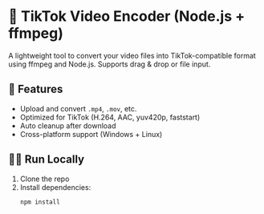 # 🎥 TikTok Video Encoder (Node.js + ffmpeg)

A lightweight tool to convert your video files into TikTok-compatible format using ffmpeg and Node.js. Supports drag & drop or file input.

## 🚀 Features

- Upload and convert `.mp4`, `.mov`, etc.
- Optimized for TikTok (H.264, AAC, yuv420p, faststart)
- Auto cleanup after download
- Cross-platform support (Windows + Linux)

## 🧑‍💻 Run Locally

1. Clone the repo
2. Install dependencies:
   ```bash
   npm install
   ```
